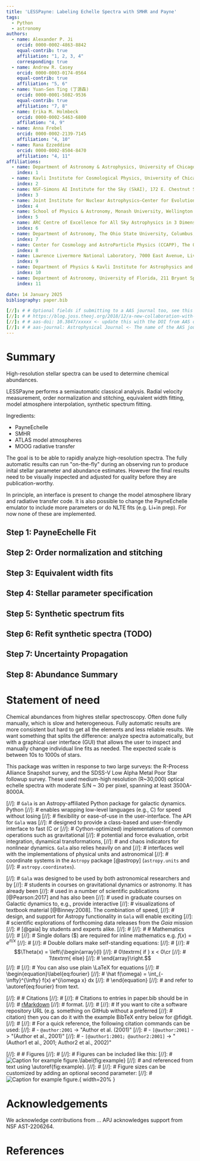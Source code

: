 ```yaml
---
title: 'LESSPayne: Labeling Echelle Spectra with SMHR and Payne'
tags:
  - Python
  - astronomy
authors:
  - name: Alexander P. Ji
    orcid: 0000-0002-4863-8842
    equal-contrib: true
    affiliation: "1, 2, 3, 4"
    corresponding: true
  - name: Andrew R. Casey
    orcid: 0000-0003-0174-0564
    equal-contrib: true
    affiliation: "5, 6"
  - name: Yuan-Sen Ting (丁源森)
    orcid: 0000-0001-5082-9536
    equal-contrib: true
    affiliation: "7, 8"
  - name: Erika M. Holmbeck
    orcid: 0000-0002-5463-6800
    affilation: "4, 9"
  - name: Anna Frebel
    orcid: 0000-0002-2139-7145
    affiliation: "4, 10"
  - name: Rana Ezzeddine
    orcid: 0000-0002-8504-8470
    affiliation: "4, 11"
affiliations:
  - name: Department of Astronomy & Astrophysics, University of Chicago, 5640 South Ellis Avenue, Chicago, IL 60637, USA
    index: 1
  - name: Kavli Institute for Cosmological Physics, University of Chicago, Chicago, IL 60637, USA
    index: 2
  - name: NSF-Simons AI Institute for the Sky (SkAI), 172 E. Chestnut St., Chicago, IL 60611, USA
    index: 3
  - name: Joint Institute for Nuclear Astrophysics—Center for Evolution of the Elements, USA
    index: 4
  - name: School of Physics & Astronomy, Monash University, Wellington Road, Clayton, VIC 3800, Australia
    index: 5
  - name: ARC Centre of Excellence for All Sky Astrophysics in 3 Dimensions (ASTRO 3D), Canberra, ACT 2611, Australia
    index: 6
  - name: Department of Astronomy, The Ohio State University, Columbus, OH 43210, USA
    index: 7
  - name: Center for Cosmology and AstroParticle Physics (CCAPP), The Ohio State University, Columbus, OH 43210, USA
    index: 8
  - name: Lawrence Livermore National Laboratory, 7000 East Avenue, Livermore, CA 94550, USA
    index: 9
  - name: Department of Physics & Kavli Institute for Astrophysics and Space Research, Massachusetts Institute of Technology, Cambridge, MA 02139, USA
    index: 10
  - name: Department of Astronomy, University of Florida, 211 Bryant Space Sciences Center, Gainesville, Florida, 32611, USA
    index: 11

date: 14 January 2025
bibliography: paper.bib

[//]: # # Optional fields if submitting to a AAS journal too, see this blog post:
[//]: # # https://blog.joss.theoj.org/2018/12/a-new-collaboration-with-aas-publishing
[//]: # # aas-doi: 10.3847/xxxxx <- update this with the DOI from AAS once you know it.
[//]: # # aas-journal: Astrophysical Journal <- The name of the AAS journal.
---
```


# Summary

High-resolution stellar spectra can be used to determine chemical abundances.

LESSPayne performs a semiautomatic classical analysis.
Radial velocity measurement,
order normalization and stitching,
equivalent width fitting,
model atmosphere interpolation,
synthetic spectrum fitting.

Ingredients:
- PayneEchelle
- SMHR
- ATLAS model atmospheres
- MOOG radiative transfer

The goal is to be able to rapidly analyze high-resolution spectra.
The fully automatic results can run "on-the-fly" during an observing run
to produce inital stellar parameter and abundance estimates.
However the final results need to be visually inspected and adjusted
for quality before they are publication-worthy.

In principle, an interface is present to change the model atmosphere library
and radiative transfer code.
It is also possible to change the PayneEchelle emulator to include
more parameters or do NLTE fits (e.g. Li+in prep).
For now none of these are implemented.

## Step 1: PayneEchelle Fit
## Step 2: Order normalization and stitching
## Step 3: Equivalent width fits
## Step 4: Stellar parameter specification
## Step 5: Synthetic spectrum fits
## Step 6: Refit synthetic spectra (TODO)
## Step 7: Uncertainty Propagation
## Step 8: Abundance Summary

# Statement of need

Chemical abundances from highres stellar spectroscopy.
Often done fully manually, which is slow and heterogeneous.
Fully automatic results are more consistent but hard to get all the elements
and less reliable results.
We want something that splits the difference:
analyze spectra automatically, but with a graphical user interface (GUI)
that allows the user to inspect and manually change individual line fits as needed.
The expected scale is between 10s to 1000s of stars.

This package was written in response to two large surveys:
the R-Process Alliance Snapshot survey, and
the SDSS-V Low Alpha Metal Poor Star followup survey.
These used medium-high resolution (R~30,000) optical echelle spectra
with moderate S/N ~ 30 per pixel, spanning at least 3500A-8000A.


[//]: # `Gala` is an Astropy-affiliated Python package for galactic dynamics. Python
[//]: # enables wrapping low-level languages (e.g., C) for speed without losing
[//]: # flexibility or ease-of-use in the user-interface. The API for `Gala` was
[//]: # designed to provide a class-based and user-friendly interface to fast (C or
[//]: # Cython-optimized) implementations of common operations such as gravitational
[//]: # potential and force evaluation, orbit integration, dynamical transformations,
[//]: # and chaos indicators for nonlinear dynamics. `Gala` also relies heavily on and
[//]: # interfaces well with the implementations of physical units and astronomical
[//]: # coordinate systems in the `Astropy` package [@astropy] (`astropy.units` and
[//]: # `astropy.coordinates`).

[//]: # `Gala` was designed to be used by both astronomical researchers and by
[//]: # students in courses on gravitational dynamics or astronomy. It has already been
[//]: # used in a number of scientific publications [@Pearson:2017] and has also been
[//]: # used in graduate courses on Galactic dynamics to, e.g., provide interactive
[//]: # visualizations of textbook material [@Binney:2008]. The combination of speed,
[//]: # design, and support for Astropy functionality in `Gala` will enable exciting
[//]: # scientific explorations of forthcoming data releases from the *Gaia* mission
[//]: # [@gaia] by students and experts alike.
[//]: # 
[//]: # # Mathematics
[//]: # 
[//]: # Single dollars ($) are required for inline mathematics e.g. $f(x) = e^{\pi/x}$
[//]: # 
[//]: # Double dollars make self-standing equations:
[//]: # 
[//]: # $$\Theta(x) = \left\{\begin{array}{l}
[//]: # 0\textrm{ if } x < 0\cr
[//]: # 1\textrm{ else}
[//]: # \end{array}\right.$$
[//]: # 
[//]: # You can also use plain \LaTeX for equations
[//]: # \begin{equation}\label{eq:fourier}
[//]: # \hat f(\omega) = \int_{-\infty}^{\infty} f(x) e^{i\omega x} dx
[//]: # \end{equation}
[//]: # and refer to \autoref{eq:fourier} from text.

[//]: # # Citations
[//]: # 
[//]: # Citations to entries in paper.bib should be in
[//]: # [rMarkdown](http://rmarkdown.rstudio.com/authoring_bibliographies_and_citations.html)
[//]: # format.
[//]: # 
[//]: # If you want to cite a software repository URL (e.g. something on GitHub without a preferred
[//]: # citation) then you can do it with the example BibTeX entry below for @fidgit.
[//]: # 
[//]: # For a quick reference, the following citation commands can be used:
[//]: # - `@author:2001`  ->  "Author et al. (2001)"
[//]: # - `[@author:2001]` -> "(Author et al., 2001)"
[//]: # - `[@author1:2001; @author2:2001]` -> "(Author1 et al., 2001; Author2 et al., 2002)"

[//]: # # Figures
[//]: # 
[//]: # Figures can be included like this:
[//]: # ![Caption for example figure.\label{fig:example}](figure.png)
[//]: # and referenced from text using \autoref{fig:example}.
[//]: # 
[//]: # Figure sizes can be customized by adding an optional second parameter:
[//]: # ![Caption for example figure.](figure.png){ width=20% }

# Acknowledgements

We acknowledge contributions from ...
APJ acknowledges support from NSF AST-2206264.

# References
